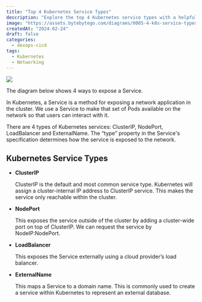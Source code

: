 ```yaml
---
title: "Top 4 Kubernetes Service Types"
description: "Explore the top 4 Kubernetes service types with a helpful diagram."
image: "https://assets.bytebytego.com/diagrams/0005-4-k8s-service-types.png"
createdAt: "2024-02-24"
draft: false
categories:
  - devops-cicd
tags:
  - Kubernetes
  - Networking
---
```


![](https://assets.bytebytego.com/diagrams/0005-4-k8s-service-types.png)

The diagram below shows 4 ways to expose a Service.

In Kubernetes, a Service is a method for exposing a network application in the cluster. We use a Service to make that set of Pods available on the network so that users can interact with it.

There are 4 types of Kubernetes services: ClusterIP, NodePort, LoadBalancer and ExternalName. The “type” property in the Service's specification determines how the service is exposed to the network.

## Kubernetes Service Types

*   **ClusterIP**

    ClusterIP is the default and most common service type. Kubernetes will assign a cluster-internal IP address to ClusterIP service. This makes the service only reachable within the cluster.

*   **NodePort**

    This exposes the service outside of the cluster by adding a cluster-wide port on top of ClusterIP. We can request the service by NodeIP:NodePort.

*   **LoadBalancer**

    This exposes the Service externally using a cloud provider’s load balancer.

*   **ExternalName**

    This maps a Service to a domain name. This is commonly used to create a service within Kubernetes to represent an external database.
